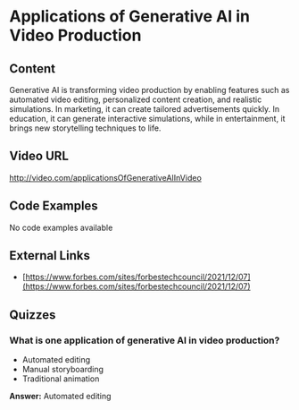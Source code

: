 # Applications of Generative AI in Video Production

## Content

Generative AI is transforming video production by enabling features such as automated video editing, personalized content creation, and realistic simulations. In marketing, it can create tailored advertisements quickly. In education, it can generate interactive simulations, while in entertainment, it brings new storytelling techniques to life.

## Video URL

http://video.com/applicationsOfGenerativeAIInVideo

## Code Examples

No code examples available

## External Links

- [https://www.forbes.com/sites/forbestechcouncil/2021/12/07](https://www.forbes.com/sites/forbestechcouncil/2021/12/07)

## Quizzes

### What is one application of generative AI in video production?

- Automated editing
- Manual storyboarding
- Traditional animation

**Answer:** Automated editing